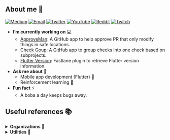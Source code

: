 ## About me 👋

[![Medium](https://img.shields.io/badge/Medium-black?logo=medium&style=social)](https://medium.com/@tianhaozhou)
[![Email](https://img.shields.io/badge/Email%20Me-white?logo=gmail&style=social)](jacksonzhou666@gmail.com)
[![Twitter](https://img.shields.io/twitter/follow/TheSWE2?label=Follow)](https://twitter.com/TheSWE2)
[![YouTube](https://img.shields.io/youtube/channel/subscribers/UCY13XGU7-3mYz2n1NzV4oGw?label=YT&style=social)](https://www.youtube.com/channel/UCY13XGU7-3mYz2n1NzV4oGw)
[![Reddit](https://img.shields.io/reddit/user-karma/combined/jacksonz666?label=reddit&style=social)](https://www.reddit.com/user/jacksonz666/)
[![Twitch](https://img.shields.io/twitch/status/jacksonzhou666?style=social)](https://www.twitch.tv/jacksonzhou666)

- **I’m currently working on** 💻
  - [ApproveMan](https://github.com/tianhaoz95/approveman): A GitHub app to help approve PR that only modify things in safe locations.
  - [Check Goup](https://github.com/tianhaoz95/check-group): A GitHub app to group checks into one check based on subprojects.
  - [Flutter Version](https://github.com/tianhaoz95/fastlane-plugin-flutter_version): Fastlane plugin to retrieve Flutter version information.
- **Ask me about** 💬 
  - Mobile app development (Flutter) 📱
  - Reinforcement learning 🤖
- **Fun fact** ⚡
  - A boba a day keeps bugs away.

## Useful references 📚

<details>
  <summary><b>Organizations</b> 🏅</summary>
<p>

[![tianhaoz95 actions org avatar](https://avatars.githubusercontent.com/u/83519223?s=60&v=4)](https://github.com/tianhaoz95-actions)
[![notebook avatar](https://avatars.githubusercontent.com/u/83990800?s=60&v=4)](https://github.com/tianhaoz95-notebooks)
[![wowlink org avatar](https://avatars.githubusercontent.com/u/81609382?s=60&v=4)](https://github.com/wowlink)

</p>
</details>

<details>
  <summary><b>Utilities</b> 🧰</summary>
<p>

- [Pylon](https://github.com/tianhaoz95/pylon) 💎 💎 💎 : environment for my personal Windows dev machines.
- [WOW Profile](https://github.com/tianhaoz95/wow-profile): my personal wow link mapping.

</p>
</details>
